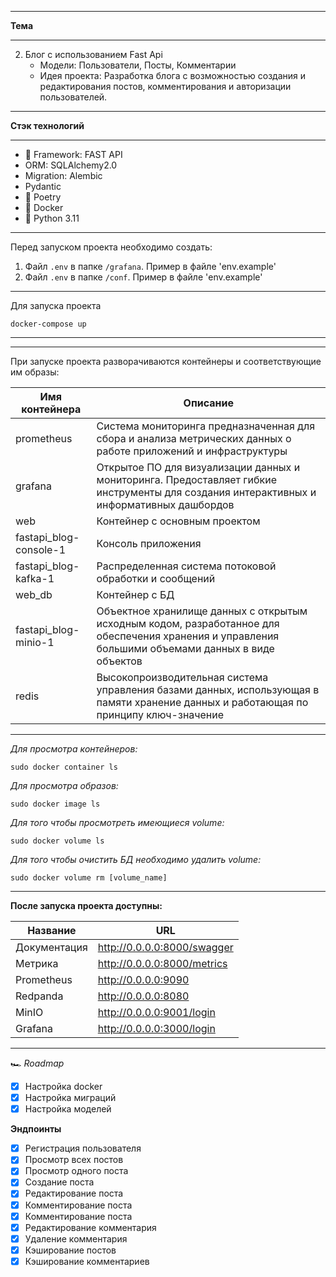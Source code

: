 ___
**Тема**
___

2. Блог с использованием Fast Api
   - Модели: Пользователи, Посты, Комментарии
   - Идея проекта: Разработка блога с возможностью создания и редактирования постов, комментирования и авторизации пользователей.
___
**Стэк технологий**
___
+ :rocket: Framework: FAST API
+ ORM: SQLAlchemy2.0
+ Migration: Alembic
+ Pydantic
+ :scroll: Poetry
+ :ship: Docker
+ :snake: Python 3.11
___
Перед запуском проекта необходимо создать:
1. Файл `.env` в папке `/grafana`. Пример в файле 'env.example'
2. Файл `.env` в папке `/conf`. Пример в файле 'env.example'
___
Для запуска проекта 
```
docker-compose up
```
___
___
При запуске проекта разворачиваются контейнеры и соответствующие им образы:

|Имя контейнера        |Описание|
|----------------------|--------|
|prometheus            |Система мониторинга предназначенная для сбора и анализа метрических данных о работе приложений и инфраструктуры|
|grafana               |Открытое ПО для визуализации данных и мониторинга. Предоставляет гибкие инструменты для создания интерактивных и информативных дашбордов|
|web                   |Контейнер с основным проектом|
|fastapi_blog-console-1|Консоль приложения|
|fastapi_blog-kafka-1  |Распределенная система потоковой обработки и сообщений|
|web_db                |Контейнер с БД|
|fastapi_blog-minio-1  |Объектное хранилище данных с открытым исходным кодом, разработанное для обеспечения хранения и управления большими объемами данных в виде объектов|
|redis                 |Высокопроизводительная система управления базами данных, использующая в памяти хранение данных и работающая по принципу ключ-значение|
___
*Для просмотра контейнеров:*
```
sudo docker container ls
```

*Для просмотра образов:*
```
sudo docker image ls
```
*Для того чтобы просмотреть имеющиеся volume:*
```
sudo docker volume ls
```
*Для того чтобы очистить БД необходимо удалить volume:*
```
sudo docker volume rm [volume_name]
```
___
**После запуска проекта доступны:**

|Название     |URL  |
|-------------|-----|
|Документация | http://0.0.0.0:8000/swagger|
|Метрика      | http://0.0.0.0:8000/metrics|
|Prometheus   | http://0.0.0.0:9090|
|Redpanda     | http://0.0.0.0:8080|
|MinIO        | http://0.0.0.0:9001/login|
|Grafana      | http://0.0.0.0:3000/login|

___
🏎️ *Roadmap*

- [X] Настройка docker
- [X] Настройка миграций
- [X] Настройка моделей

**Эндпоинты**

- [X] Регистрация пользователя
- [X] Просмотр всех постов
- [X] Просмотр одного поста
- [X] Создание поста
- [X] Редактирование поста
- [X] Комментирование поста
- [X] Комментирование поста
- [X] Редактирование комментария
- [X] Удаление комментария
- [X] Кэширование постов
- [X] Кэширование комментариев
